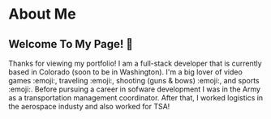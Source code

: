 # About Me

## Welcome To My Page! :wave:

Thanks for viewing my portfolio! I am a full-stack developer that is currently based in Colorado (soon to be in Washington). I'm a big lover of video games :emoji:, traveling :emoji:, shooting (guns & bows) :emoji:, and sports :emoji:. Before pursuing a career in sofware development I was in the Army as a transportation management coordinator. After that, I worked logistics in the aerospace industy and also worked for TSA!